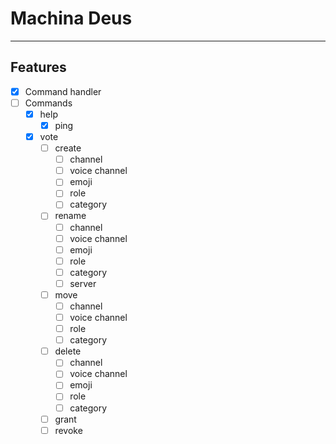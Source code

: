 # Machina Deus

---

## Features

- [x] Command handler
- [ ] Commands
  - [x] help
    - [x] ping
  - [x] vote
    - [ ] create
      - [ ] channel
      - [ ] voice channel
      - [ ] emoji
      - [ ] role
      - [ ] category
    - [ ] rename
      - [ ] channel
      - [ ] voice channel
      - [ ] emoji
      - [ ] role
      - [ ] category
      - [ ] server
    - [ ] move
      - [ ] channel
      - [ ] voice channel
      - [ ] role
      - [ ] category
    - [ ] delete
      - [ ] channel
      - [ ] voice channel
      - [ ] emoji
      - [ ] role
      - [ ] category
    - [ ] grant
    - [ ] revoke
